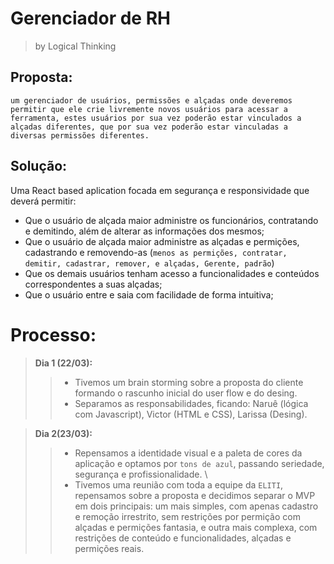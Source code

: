 # Gerenciador de RH
> by Logical Thinking

## Proposta: 
`um gerenciador de usuários, permissões e alçadas onde deveremos permitir que ele crie livremente novos usuários para acessar a ferramenta, estes usuários por sua vez poderão estar vinculados a alçadas diferentes, que por sua vez poderão estar vinculadas a diversas permissões diferentes.`

## Solução:
  Uma React based aplication focada em segurança e responsividade que deverá permitir:
  - Que o usuário de alçada maior administre os funcionários, contratando e demitindo, além de alterar as informações dos mesmos;
  - Que o usuário de alçada maior administre as alçadas e permições, cadastrando e removendo-as (`menos as permições, contratar, demitir, cadastrar, remover, e alçadas, Gerente, padrão`)
  - Que os demais usuários tenham acesso a funcionalidades e conteúdos correspondentes a suas alçadas;
  - Que o usuário entre e saia com facilidade de forma  intuitiva;

# Processo:
> **Dia 1 (22/03):**
>> - Tivemos um brain storming sobre a proposta do cliente formando o rascunho inicial do user flow e do desing.
>> - Separamos as responsabilidades, ficando: Naruê (lógica com Javascript), Victor (HTML e CSS), Larissa (Desing). 

> **Dia 2(23/03):**
>> - Repensamos a identidade visual e a paleta de cores da aplicação e optamos por `tons de azul`, passando seriedade, segurança e profissionalidade. \
>> - Tivemos uma reunião com toda a equipe da `ELITI`, repensamos sobre a proposta e decidimos separar o MVP em dois principais: um mais simples, com apenas cadastro e remoção irrestrito, sem restrições por permição com alçadas e permições fantasia, e outra mais complexa, com restrições de conteúdo e funcionalidades, alçadas e permições reais.
